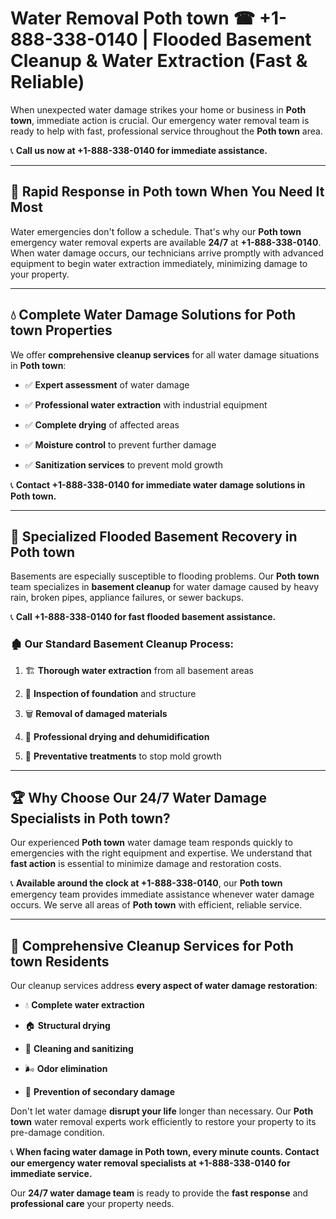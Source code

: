 # Water Removal Poth town ☎ +1-888-338-0140 | Flooded Basement Cleanup & Water Extraction (Fast & Reliable)

When unexpected water damage strikes your home or business in **Poth town**, immediate action is crucial. Our emergency water removal team is ready to help with fast, professional service throughout the **Poth town** area. 

📞 **Call us now at +1-888-338-0140 for immediate assistance.**
---
## 🚀 Rapid Response in Poth town When You Need It Most
Water emergencies don't follow a schedule. That's why our **Poth town** emergency water removal experts are available **24/7** at **+1-888-338-0140**. When water damage occurs, our technicians arrive promptly with advanced equipment to begin water extraction immediately, minimizing damage to your property.
---
## 💧 Complete Water Damage Solutions for Poth town Properties
We offer **comprehensive cleanup services** for all water damage situations in **Poth town**:
- ✅ **Expert assessment** of water damage  
- ✅ **Professional water extraction** with industrial equipment  
- ✅ **Complete drying** of affected areas  
- ✅ **Moisture control** to prevent further damage  
- ✅ **Sanitization services** to prevent mold growth  
📞 **Contact +1-888-338-0140 for immediate water damage solutions in Poth town.**
---
## 🌊 Specialized Flooded Basement Recovery in Poth town
Basements are especially susceptible to flooding problems. Our **Poth town** team specializes in **basement cleanup** for water damage caused by heavy rain, broken pipes, appliance failures, or sewer backups. 
📞 **Call +1-888-338-0140 for fast flooded basement assistance.**
### 🏚️ Our Standard Basement Cleanup Process:
1. 🏗️ **Thorough water extraction** from all basement areas  
2. 🔎 **Inspection of foundation** and structure  
3. 🗑️ **Removal of damaged materials**  
4. 💨 **Professional drying and dehumidification**  
5. 🚫 **Preventative treatments** to stop mold growth  
---
## 🏆 Why Choose Our 24/7 Water Damage Specialists in Poth town?
Our experienced **Poth town** water damage team responds quickly to emergencies with the right equipment and expertise. We understand that **fast action** is essential to minimize damage and restoration costs.
📞 **Available around the clock at +1-888-338-0140**, our **Poth town** emergency team provides immediate assistance whenever water damage occurs. We serve all areas of **Poth town** with efficient, reliable service.
---
## 🧹 Comprehensive Cleanup Services for Poth town Residents
Our cleanup services address **every aspect of water damage restoration**:
- 💧 **Complete water extraction**  
- 🏠 **Structural drying**  
- 🧼 **Cleaning and sanitizing**  
- 🌬️ **Odor elimination**  
- 🚫 **Prevention of secondary damage**  
Don't let water damage **disrupt your life** longer than necessary. Our **Poth town** water removal experts work efficiently to restore your property to its pre-damage condition.
📞 **When facing water damage in Poth town, every minute counts. Contact our emergency water removal specialists at +1-888-338-0140 for immediate service.**
Our **24/7 water damage team** is ready to provide the **fast response** and **professional care** your property needs.
